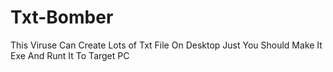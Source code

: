 # Txt-Bomber
This Viruse Can Create Lots of Txt File On Desktop
Just You Should Make It Exe And Runt It To Target PC
